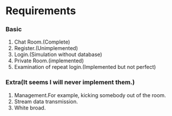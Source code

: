 # Requirements

### Basic
1. Chat Room.(Complete)
1. Register.(Unimplemented)
1. Login.(Simulation without database)
1. Private Room.(implemented)
1. Examination of repeat login.(Implemented but not perfect)

### Extra(It seems I will never implement them.)
1. Management.For example, kicking somebody out of the room.
1. Stream data transmission.
1. White broad.